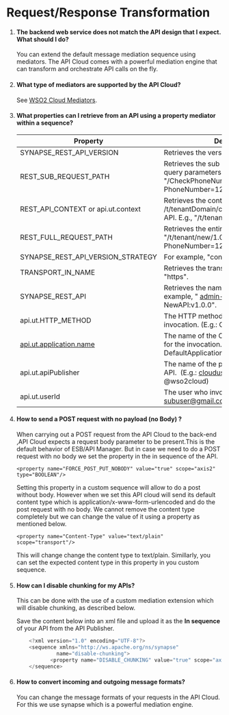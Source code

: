 # Request/Response Transformation

1.  #### The backend web service does not match the API design that I expect. What should I do?

    You can extend the default message mediation sequence using
    mediators. The API Cloud comes with a powerful mediation engine that
    can transform and orchestrate API calls on the fly.
   

2.  #### What type of mediators are supported by the API Cloud?

    See [WSO2 Cloud
    Mediators](../../get-started/key-concepts/#mediators).
    

3.  #### What properties can I retrieve from an API using a property mediator within a sequence?

    | Property                                                  | Description                                                                                                           |
    |-----------------------------------------------------------|-----------------------------------------------------------------------------------------------------------------------|
    | SYNAPSE\_REST\_API\_VERSION                               | Retrieves the version of the API. E.g., 1.0.0.                                                                        |
    | REST\_SUB\_REQUEST\_PATH                                  | Retrieves the sub request with path and query parameters. E.g., "/CheckPhoneNumber?PhoneNumber=1234567&LicenseKey=0". |
    | REST\_API\_CONTEXT or api.ut.context                      | Retrieves the context of the API in the form /t/tenantDomain/context/version for an API. E.g., "/t/tenant/new/1.0.0". |
    | REST\_FULL\_REQUEST\_PATH                                 | Retrieves the entire request path. E.g., "/t/tenant/new/1.0.0/CheckPhoneNumber?PhoneNumber=1234567&LicenseKey=0".     |
    | SYNAPSE\_REST\_API\_VERSION\_STRATEGY                     | For example, "context".                                                                                               |
    | TRANSPORT\_IN\_NAME                                       | Retrieves the transport. For example, "https".                                                                        |
    | SYNAPSE\_REST\_API                                        | Retrieves the name of the API. For example, " [admin-AT-tenant.com](http://admin-AT-tenant.com) --NewAPI:v1.0.0".     |
    | api.ut.HTTP\_METHOD                                       | The HTTP method which was used for the invocation. (E.g.: GET/POST)                                                   |
    | [api.ut.application.name](http://api.ut.application.name) | The name of the OAuth2 application used for the invocation. (E.g,: DefaultApplication)                                |
    | api.ut.apiPublisher                                       | The name of the person who published the API.  (E.g.: <clouduser@gmail.com> @wso2cloud)                               |
    | api.ut.userId                                             | The user who invoked the API. (E.g.: <subuser@gmail.com> @wso2cloud)                                                  |


4.  #### How to send a POST request with no payload (no Body) ?

    When carrying out a POST request from the API Cloud to the back-end
    ,API Cloud expects a request body parameter to be present.This is
    the default behavior of ESB/API Manager. But in case we need to do a
    POST request with no body we set the property in the in sequence of
    the API.

    `<property name="FORCE_POST_PUT_NOBODY" value="true" scope="axis2" type="BOOLEAN"/>`

    Setting this property in a custom sequence will allow to do a post
    without body. However when we set this API cloud will send its
    default content type which is application/x-www-form-urlencoded and
    do the post request with no body. We cannot remove the content type
    completely but we can change the value of it using a property as
    mentioned below.

    `<property name="Content-Type" value="text/plain" scope="transport"/>`

    This will change change the content type to text/plain. Simillarly,
    you can set the expected content type in this property in you custom
    sequence.

5.  #### How can I disable chunking for my APIs?

    This can be done with the use of a custom mediation extension which
    will disable chunking, as described below.

    Save the content below into an xml file and upload it as the **In
    sequence** of your API from the API Publisher.

    ``` java
        <?xml version="1.0" encoding="UTF-8"?>
        <sequence xmlns="http://ws.apache.org/ns/synapse"
                 name="disable-chunking">
               <property name="DISABLE_CHUNKING" value="true" scope="axis2" />
        </sequence>
    ```


6.  #### How to convert incoming and outgoing message formats?

    You can change the message formats of your requests in the API
    Cloud. For this we use synapse which is a powerful mediation engine.

  

